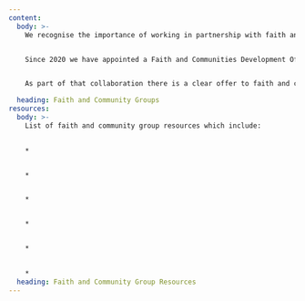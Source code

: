 ```yaml
---
content:
  body: >-
    We recognise the importance of working in partnership with faith and community groups to design, coproduce and deliver new approaches to the prevention of homelessness. 


    Since 2020 we have appointed a Faith and Communities Development Officer for homelessness based at the WMCA to help build our approach. This role is central to our Commitment to Collaborate with faith and community groups to design out homelessness across the region.


    As part of that collaboration there is a clear offer to faith and community groups to work together with us to design and offer targeted support and activities, promoting best and safe practice and greater integration with local authority and statutory pathways so that meaningful support for people experiencing homelessness can be developed. 

  heading: Faith and Community Groups
resources:
  body: >-
    List of faith and community group resources which include:
    

    * 


    * 


    * 


    * 


    * 
    

    * 
  heading: Faith and Community Group Resources
---
```

